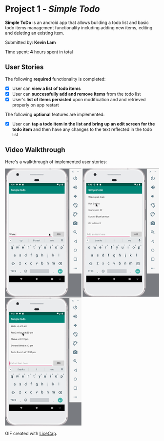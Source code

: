 # Project 1 - *Simple Todo*

**Simple ToDo** is an android app that allows building a todo list and basic todo items management functionality including adding new items, editing and deleting an existing item.

Submitted by: **Kevin Lam**

Time spent: **4** hours spent in total

## User Stories

The following **required** functionality is completed:

* [x] User can **view a list of todo items**
* [x] User can **successfully add and remove items** from the todo list
* [x] User's **list of items persisted** upon modification and and retrieved properly on app restart

The following **optional** features are implemented:

* [x] User can **tap a todo item in the list and bring up an edit screen for the todo item** and then have any changes to the text reflected in the todo list


## Video Walkthrough

Here's a walkthrough of implemented user stories:
<p float="left">
  <img src='Walkthrough_Add.gif' title='Video Walkthrough Adding Items' width='250' alt='Video Walkthrough Adding Items'/>
  <img src='Walkthrough_Edit.gif' title='Video Walkthrough Editing Items' width='250' alt='Video Walkthrough Editing Items'/>
  <img src='Walkthrough_Remove.gif' title='Video Walkthrough Removing Items' width='250' alt='Video Walkthrough Removing Items'/>
</p>                                                                             

GIF created with [LiceCap](http://www.cockos.com/licecap/).

